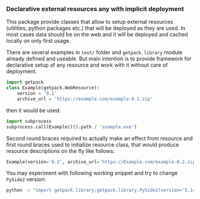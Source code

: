 ### Declarative external resources any with implicit deployment

This package provide classes that allow to setup external resources (utilities,
python packages etc.) that will be deployed as they are used. In most
cases data should be on the web and it will be deployed and cached locally on
only first usage.

There are several examples in `test/` folder and `getpack.library` module
already defined and useable. But main intention is to provide framework for
declarative setup of any resource and work with it without care of deployment.
```python
import getpack
class Example(getpack.WebResource):
    version = '0.1'
    archive_url = 'https://example.com/example-0.1.zip'
```
then it would be used:
```python
import subprocess
subprocess.call(Example()().path / 'example.exe')
```
Second round braces required to actually make an effect from resource
and first round braces used to initialize resource class, that would produce
resource descriptions on the fly like follows:
```python
Example(version='0.2', archive_url='https://Example.com/example-0.2.zip')
```
You may experiment with following working snippet and try to change `PySide2`
version:
```bash
python -c "import getpack.library;getpack.library.PySide2(version='5.14.1')(); import PySide2.QtWidgets; app=PySide2.QtWidgets.QApplication(); w=PySide2.QtWidgets.QPushButton(PySide2.__version__); w.clicked.connect(w.close); w.show(); app.exec_()"
```
